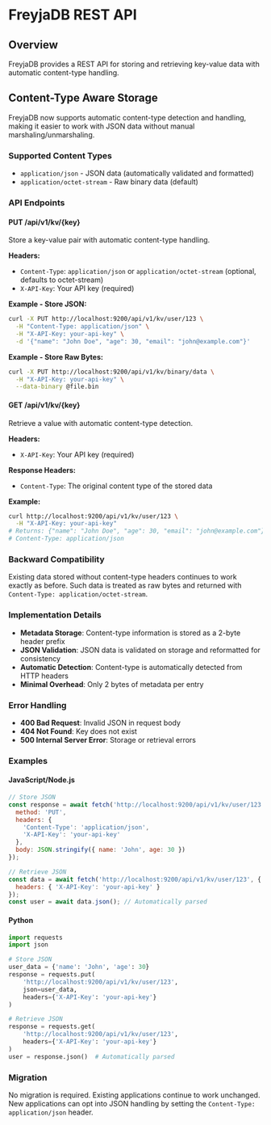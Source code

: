 # FreyjaDB REST API

## Overview

FreyjaDB provides a REST API for storing and retrieving key-value data with automatic content-type handling.

## Content-Type Aware Storage

FreyjaDB now supports automatic content-type detection and handling, making it easier to work with JSON data without manual marshaling/unmarshaling.

### Supported Content Types

- `application/json` - JSON data (automatically validated and formatted)
- `application/octet-stream` - Raw binary data (default)

### API Endpoints

#### PUT /api/v1/kv/{key}

Store a key-value pair with automatic content-type handling.

**Headers:**
- `Content-Type`: `application/json` or `application/octet-stream` (optional, defaults to octet-stream)
- `X-API-Key`: Your API key (required)

**Example - Store JSON:**
```bash
curl -X PUT http://localhost:9200/api/v1/kv/user/123 \
  -H "Content-Type: application/json" \
  -H "X-API-Key: your-api-key" \
  -d '{"name": "John Doe", "age": 30, "email": "john@example.com"}'
```

**Example - Store Raw Bytes:**
```bash
curl -X PUT http://localhost:9200/api/v1/kv/binary/data \
  -H "X-API-Key: your-api-key" \
  --data-binary @file.bin
```

#### GET /api/v1/kv/{key}

Retrieve a value with automatic content-type detection.

**Headers:**
- `X-API-Key`: Your API key (required)

**Response Headers:**
- `Content-Type`: The original content type of the stored data

**Example:**
```bash
curl http://localhost:9200/api/v1/kv/user/123 \
  -H "X-API-Key: your-api-key"
# Returns: {"name": "John Doe", "age": 30, "email": "john@example.com"}
# Content-Type: application/json
```

### Backward Compatibility

Existing data stored without content-type headers continues to work exactly as before. Such data is treated as raw bytes and returned with `Content-Type: application/octet-stream`.

### Implementation Details

- **Metadata Storage**: Content-type information is stored as a 2-byte header prefix
- **JSON Validation**: JSON data is validated on storage and reformatted for consistency
- **Automatic Detection**: Content-type is automatically detected from HTTP headers
- **Minimal Overhead**: Only 2 bytes of metadata per entry

### Error Handling

- **400 Bad Request**: Invalid JSON in request body
- **404 Not Found**: Key does not exist
- **500 Internal Server Error**: Storage or retrieval errors

### Examples

#### JavaScript/Node.js
```javascript
// Store JSON
const response = await fetch('http://localhost:9200/api/v1/kv/user/123', {
  method: 'PUT',
  headers: {
    'Content-Type': 'application/json',
    'X-API-Key': 'your-api-key'
  },
  body: JSON.stringify({ name: 'John', age: 30 })
});

// Retrieve JSON
const data = await fetch('http://localhost:9200/api/v1/kv/user/123', {
  headers: { 'X-API-Key': 'your-api-key' }
});
const user = await data.json(); // Automatically parsed
```

#### Python
```python
import requests
import json

# Store JSON
user_data = {'name': 'John', 'age': 30}
response = requests.put(
    'http://localhost:9200/api/v1/kv/user/123',
    json=user_data,
    headers={'X-API-Key': 'your-api-key'}
)

# Retrieve JSON
response = requests.get(
    'http://localhost:9200/api/v1/kv/user/123',
    headers={'X-API-Key': 'your-api-key'}
)
user = response.json()  # Automatically parsed
```

### Migration

No migration is required. Existing applications continue to work unchanged. New applications can opt into JSON handling by setting the `Content-Type: application/json` header.
